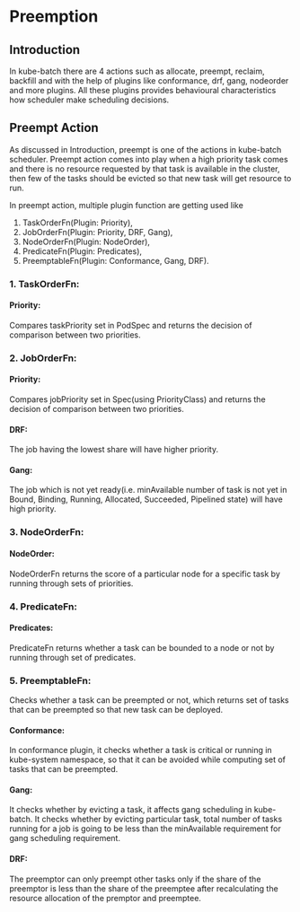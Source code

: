 # Preemption

## Introduction

In kube-batch there are 4 actions such as allocate, preempt, reclaim, backfill and with the help of 
plugins like conformance, drf, gang, nodeorder and more plugins. All these plugins provides
behavioural characteristics how scheduler make scheduling decisions.

## Preempt Action

As discussed in Introduction, preempt is one of the actions in kube-batch scheduler.  Preempt action comes into play
when a high priority task comes and there is no resource requested by that task is available in the cluster,
then few of the tasks should be evicted so that new task will get resource to run.

In preempt action, multiple plugin function are getting used like 

1.  TaskOrderFn(Plugin: Priority), 
2.  JobOrderFn(Plugin: Priority, DRF, Gang), 
3.  NodeOrderFn(Plugin: NodeOrder), 
4.  PredicateFn(Plugin: Predicates), 
5.  PreemptableFn(Plugin: Conformance, Gang, DRF).

### 1. TaskOrderFn:
#### Priority: 
Compares taskPriority set in PodSpec and returns the decision of comparison between two priorities.

### 2. JobOrderFn:
#### Priority:
Compares jobPriority set in Spec(using PriorityClass) and returns the decision of comparison between two priorities.

#### DRF:
The job having the lowest share will have higher priority.

#### Gang:
The job which is not yet ready(i.e. minAvailable number of task is not yet in Bound, Binding, Running, Allocated, Succeeded, Pipelined state) will have high priority.

### 3. NodeOrderFn:
#### NodeOrder:
NodeOrderFn returns the score of a particular node for a specific task by running through sets of priorities.

### 4. PredicateFn:
#### Predicates:
PredicateFn returns whether a task can be bounded to a node or not by running through set of predicates.

### 5. PreemptableFn:
Checks whether a task can be preempted or not, which returns set of tasks that can be preempted so that new task can be deployed.
#### Conformance:
In conformance plugin, it checks whether a task is critical or running in kube-system namespace, so that it can be avoided while computing set of tasks that can be preempted.
#### Gang:
It checks whether by evicting a task, it affects gang scheduling in kube-batch.  It checks whether by evicting particular task,
total number of tasks running for a job is going to be less than the minAvailable requirement for gang scheduling requirement.
#### DRF:
The preemptor can only preempt other tasks only if the share of the preemptor is less than the share of the preemptee after recalculating the resource allocation of the premptor and preemptee.